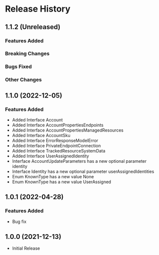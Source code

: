 # Release History

## 1.1.2 (Unreleased)

### Features Added

### Breaking Changes

### Bugs Fixed

### Other Changes

## 1.1.0 (2022-12-05)
    
### Features Added

  - Added Interface Account
  - Added Interface AccountPropertiesEndpoints
  - Added Interface AccountPropertiesManagedResources
  - Added Interface AccountSku
  - Added Interface ErrorResponseModelError
  - Added Interface PrivateEndpointConnection
  - Added Interface TrackedResourceSystemData
  - Added Interface UserAssignedIdentity
  - Interface AccountUpdateParameters has a new optional parameter identity
  - Interface Identity has a new optional parameter userAssignedIdentities
  - Enum KnownType has a new value None
  - Enum KnownType has a new value UserAssigned
    
## 1.0.1 (2022-04-28)

### Features Added

  - Bug fix

## 1.0.0 (2021-12-13)

- Initial Release
